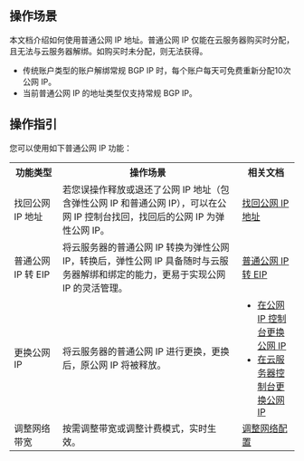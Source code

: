 ## 操作场景
本文档介绍如何使用普通公网 IP 地址。普通公网 IP 仅能在云服务器购买时分配，且无法与云服务器解绑。如购买时未分配，则无法获得。
<dx-alert infotype="explain" title="">
- 传统账户类型的账户解绑常规 BGP IP 时，每个账户每天可免费重新分配10次公网 IP。
- 当前普通公网 IP 的地址类型仅支持常规 BGP IP。
</dx-alert>





## 操作指引


您可以使用如下普通公网 IP 功能：

<table>
  <tr>
	<th width="17%">功能类型</th>
	<th>操作场景</th>
	<th width="20%">相关文档</th>	
  </tr>
  <tr>
	<td>找回公网 IP 地址</td>
	<td>若您误操作释放或退还了公网 IP 地址（包含弹性公网 IP 和普通公网 IP），可以在公网 IP
	控制台找回，找回后的公网 IP 为弹性公网 IP。</td>
	<td>
	  <a href="https://cloud.tencent.com/document/product/1199/41708">找回公网 IP 地址</a>
	</td>
  </tr>
  <tr>
	<td>普通公网 IP 转 EIP</td>
	<td>将云服务器的普通公网 IP 转换为弹性公网 IP，转换后，弹性公网 IP
	具备随时与云服务器解绑和绑定的能力，更易于实现公网 IP 的灵活管理。</td>
	<td>
	  <a href="https://cloud.tencent.com/document/product/1199/41706">普通公网 IP 转 EIP</a>
	</td>
  </tr>
  <tr>
	<td>更换公网 IP</td>
	<td>将云服务器的普通公网 IP 进行更换，更换后，原公网 IP 将被释放。</td>
	<td>
	  <ul style="margin:0px">
		<li>
		<a href="https://cloud.tencent.com/document/product/1199/44168">在公网 IP 控制台更换公网
		IP</a></li>
		<li>
		  <a href="https://cloud.tencent.com/document/product/213/16642">在云服务器控制台更换公网 IP</a>
		</li>
	  </ul>
	</td>
  </tr>
  <tr>
	<td>调整网络带宽</td>
  <td>按需调整带宽或调整计费模式，实时生效。</td>
	<td>
	  <a href="https://cloud.tencent.com/document/product/213/15517">调整网络配置</a>
	</td>
  </tr>
</table>

